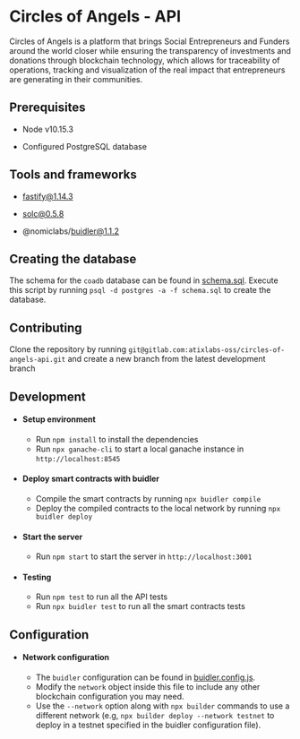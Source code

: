 # Circles of Angels - API

Circles of Angels is a platform that brings Social Entrepreneurs and Funders around the world closer while ensuring the transparency of investments and donations through blockchain technology, which allows for traceability of operations, tracking and visualization of the real impact that entrepreneurs are generating in their communities.

## Prerequisites

- Node v10.15.3

- Configured PostgreSQL database

## Tools and frameworks

- fastify@1.14.3

- solc@0.5.8

- @nomiclabs/buidler@1.1.2

## Creating the database

The schema for the `coadb` database can be found in [schema.sql](./schema.sql).
Execute this script by running `psql -d postgres -a -f schema.sql` to create the database.

## Contributing

Clone the repository by running `git@gitlab.com:atixlabs-oss/circles-of-angels-api.git` and create a new branch from the latest development branch

## Development

- #### Setup environment
  - Run `npm install` to install the dependencies
  - Run `npx ganache-cli` to start a local ganache instance in `http://localhost:8545`

- #### Deploy smart contracts with buidler
  - Compile the smart contracts by running `npx buidler compile`
  - Deploy the compiled contracts to the local network by running `npx buidler deploy`

- #### Start the server
  - Run `npm start` to start the server in `http://localhost:3001`

- #### Testing
  - Run `npm test` to run all the API tests
  - Run `npx buidler test` to run all the smart contracts tests

## Configuration

- #### Network configuration
  - The `buidler` configuration can be found in [buidler.config.js](./buidler.config.js).
  - Modify the `network` object inside this file to include any other blockchain configuration you may need.
  - Use the `--network` option along with `npx builder` commands to use a different network (e.g, `npx builder deploy --network testnet` to deploy in a testnet specified in the buidler configuration file).
